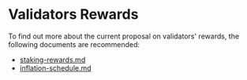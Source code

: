 # Validators Rewards

To find out more about the current proposal on validators' rewards, the following documents are recommended:

* [staking-rewards.md](../initium-ecosystem/crypto-economics/initium-tokenomics/staking-rewards.md "mention")
* [inflation-schedule.md](../initium-ecosystem/crypto-economics/initium-tokenomics/inflation-schedule.md "mention")

